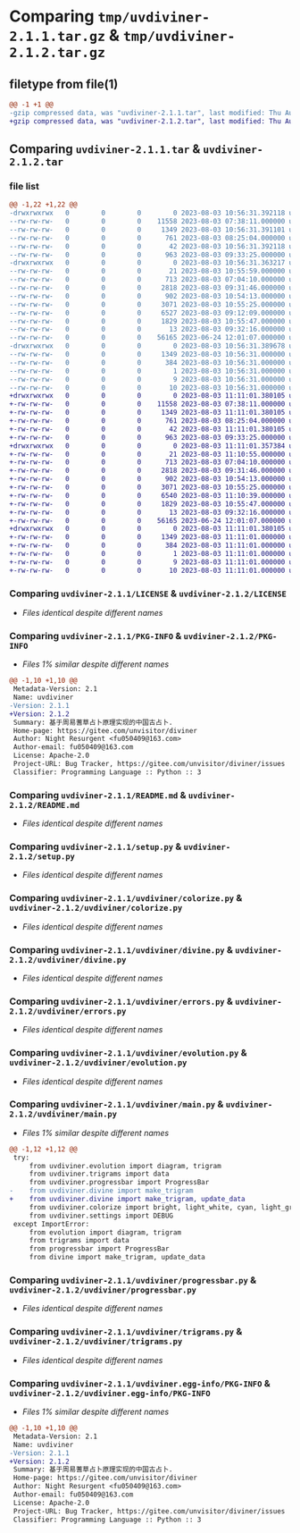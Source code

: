 # Comparing `tmp/uvdiviner-2.1.1.tar.gz` & `tmp/uvdiviner-2.1.2.tar.gz`

## filetype from file(1)

```diff
@@ -1 +1 @@
-gzip compressed data, was "uvdiviner-2.1.1.tar", last modified: Thu Aug  3 10:56:31 2023, max compression
+gzip compressed data, was "uvdiviner-2.1.2.tar", last modified: Thu Aug  3 11:11:01 2023, max compression
```

## Comparing `uvdiviner-2.1.1.tar` & `uvdiviner-2.1.2.tar`

### file list

```diff
@@ -1,22 +1,22 @@
-drwxrwxrwx   0        0        0        0 2023-08-03 10:56:31.392118 uvdiviner-2.1.1/
--rw-rw-rw-   0        0        0    11558 2023-08-03 07:38:11.000000 uvdiviner-2.1.1/LICENSE
--rw-rw-rw-   0        0        0     1349 2023-08-03 10:56:31.391101 uvdiviner-2.1.1/PKG-INFO
--rw-rw-rw-   0        0        0      761 2023-08-03 08:25:04.000000 uvdiviner-2.1.1/README.md
--rw-rw-rw-   0        0        0       42 2023-08-03 10:56:31.392118 uvdiviner-2.1.1/setup.cfg
--rw-rw-rw-   0        0        0      963 2023-08-03 09:33:25.000000 uvdiviner-2.1.1/setup.py
-drwxrwxrwx   0        0        0        0 2023-08-03 10:56:31.363217 uvdiviner-2.1.1/uvdiviner/
--rw-rw-rw-   0        0        0       21 2023-08-03 10:55:59.000000 uvdiviner-2.1.1/uvdiviner/__init__.py
--rw-rw-rw-   0        0        0      713 2023-08-03 07:04:10.000000 uvdiviner-2.1.1/uvdiviner/colorize.py
--rw-rw-rw-   0        0        0     2818 2023-08-03 09:31:46.000000 uvdiviner-2.1.1/uvdiviner/divine.py
--rw-rw-rw-   0        0        0      902 2023-08-03 10:54:13.000000 uvdiviner-2.1.1/uvdiviner/errors.py
--rw-rw-rw-   0        0        0     3071 2023-08-03 10:55:25.000000 uvdiviner-2.1.1/uvdiviner/evolution.py
--rw-rw-rw-   0        0        0     6527 2023-08-03 09:12:09.000000 uvdiviner-2.1.1/uvdiviner/main.py
--rw-rw-rw-   0        0        0     1829 2023-08-03 10:55:47.000000 uvdiviner-2.1.1/uvdiviner/progressbar.py
--rw-rw-rw-   0        0        0       13 2023-08-03 09:32:16.000000 uvdiviner-2.1.1/uvdiviner/settings.py
--rw-rw-rw-   0        0        0    56165 2023-06-24 12:01:07.000000 uvdiviner-2.1.1/uvdiviner/trigrams.py
-drwxrwxrwx   0        0        0        0 2023-08-03 10:56:31.389678 uvdiviner-2.1.1/uvdiviner.egg-info/
--rw-rw-rw-   0        0        0     1349 2023-08-03 10:56:31.000000 uvdiviner-2.1.1/uvdiviner.egg-info/PKG-INFO
--rw-rw-rw-   0        0        0      384 2023-08-03 10:56:31.000000 uvdiviner-2.1.1/uvdiviner.egg-info/SOURCES.txt
--rw-rw-rw-   0        0        0        1 2023-08-03 10:56:31.000000 uvdiviner-2.1.1/uvdiviner.egg-info/dependency_links.txt
--rw-rw-rw-   0        0        0        9 2023-08-03 10:56:31.000000 uvdiviner-2.1.1/uvdiviner.egg-info/requires.txt
--rw-rw-rw-   0        0        0       10 2023-08-03 10:56:31.000000 uvdiviner-2.1.1/uvdiviner.egg-info/top_level.txt
+drwxrwxrwx   0        0        0        0 2023-08-03 11:11:01.380105 uvdiviner-2.1.2/
+-rw-rw-rw-   0        0        0    11558 2023-08-03 07:38:11.000000 uvdiviner-2.1.2/LICENSE
+-rw-rw-rw-   0        0        0     1349 2023-08-03 11:11:01.380105 uvdiviner-2.1.2/PKG-INFO
+-rw-rw-rw-   0        0        0      761 2023-08-03 08:25:04.000000 uvdiviner-2.1.2/README.md
+-rw-rw-rw-   0        0        0       42 2023-08-03 11:11:01.380105 uvdiviner-2.1.2/setup.cfg
+-rw-rw-rw-   0        0        0      963 2023-08-03 09:33:25.000000 uvdiviner-2.1.2/setup.py
+drwxrwxrwx   0        0        0        0 2023-08-03 11:11:01.357384 uvdiviner-2.1.2/uvdiviner/
+-rw-rw-rw-   0        0        0       21 2023-08-03 11:10:55.000000 uvdiviner-2.1.2/uvdiviner/__init__.py
+-rw-rw-rw-   0        0        0      713 2023-08-03 07:04:10.000000 uvdiviner-2.1.2/uvdiviner/colorize.py
+-rw-rw-rw-   0        0        0     2818 2023-08-03 09:31:46.000000 uvdiviner-2.1.2/uvdiviner/divine.py
+-rw-rw-rw-   0        0        0      902 2023-08-03 10:54:13.000000 uvdiviner-2.1.2/uvdiviner/errors.py
+-rw-rw-rw-   0        0        0     3071 2023-08-03 10:55:25.000000 uvdiviner-2.1.2/uvdiviner/evolution.py
+-rw-rw-rw-   0        0        0     6540 2023-08-03 11:10:39.000000 uvdiviner-2.1.2/uvdiviner/main.py
+-rw-rw-rw-   0        0        0     1829 2023-08-03 10:55:47.000000 uvdiviner-2.1.2/uvdiviner/progressbar.py
+-rw-rw-rw-   0        0        0       13 2023-08-03 09:32:16.000000 uvdiviner-2.1.2/uvdiviner/settings.py
+-rw-rw-rw-   0        0        0    56165 2023-06-24 12:01:07.000000 uvdiviner-2.1.2/uvdiviner/trigrams.py
+drwxrwxrwx   0        0        0        0 2023-08-03 11:11:01.380105 uvdiviner-2.1.2/uvdiviner.egg-info/
+-rw-rw-rw-   0        0        0     1349 2023-08-03 11:11:01.000000 uvdiviner-2.1.2/uvdiviner.egg-info/PKG-INFO
+-rw-rw-rw-   0        0        0      384 2023-08-03 11:11:01.000000 uvdiviner-2.1.2/uvdiviner.egg-info/SOURCES.txt
+-rw-rw-rw-   0        0        0        1 2023-08-03 11:11:01.000000 uvdiviner-2.1.2/uvdiviner.egg-info/dependency_links.txt
+-rw-rw-rw-   0        0        0        9 2023-08-03 11:11:01.000000 uvdiviner-2.1.2/uvdiviner.egg-info/requires.txt
+-rw-rw-rw-   0        0        0       10 2023-08-03 11:11:01.000000 uvdiviner-2.1.2/uvdiviner.egg-info/top_level.txt
```

### Comparing `uvdiviner-2.1.1/LICENSE` & `uvdiviner-2.1.2/LICENSE`

 * *Files identical despite different names*

### Comparing `uvdiviner-2.1.1/PKG-INFO` & `uvdiviner-2.1.2/PKG-INFO`

 * *Files 1% similar despite different names*

```diff
@@ -1,10 +1,10 @@
 Metadata-Version: 2.1
 Name: uvdiviner
-Version: 2.1.1
+Version: 2.1.2
 Summary: 基于周易蓍草占卜原理实现的中国古占卜.
 Home-page: https://gitee.com/unvisitor/diviner
 Author: Night Resurgent <fu050409@163.com>
 Author-email: fu050409@163.com
 License: Apache-2.0
 Project-URL: Bug Tracker, https://gitee.com/unvisitor/diviner/issues
 Classifier: Programming Language :: Python :: 3
```

### Comparing `uvdiviner-2.1.1/README.md` & `uvdiviner-2.1.2/README.md`

 * *Files identical despite different names*

### Comparing `uvdiviner-2.1.1/setup.py` & `uvdiviner-2.1.2/setup.py`

 * *Files identical despite different names*

### Comparing `uvdiviner-2.1.1/uvdiviner/colorize.py` & `uvdiviner-2.1.2/uvdiviner/colorize.py`

 * *Files identical despite different names*

### Comparing `uvdiviner-2.1.1/uvdiviner/divine.py` & `uvdiviner-2.1.2/uvdiviner/divine.py`

 * *Files identical despite different names*

### Comparing `uvdiviner-2.1.1/uvdiviner/errors.py` & `uvdiviner-2.1.2/uvdiviner/errors.py`

 * *Files identical despite different names*

### Comparing `uvdiviner-2.1.1/uvdiviner/evolution.py` & `uvdiviner-2.1.2/uvdiviner/evolution.py`

 * *Files identical despite different names*

### Comparing `uvdiviner-2.1.1/uvdiviner/main.py` & `uvdiviner-2.1.2/uvdiviner/main.py`

 * *Files 1% similar despite different names*

```diff
@@ -1,12 +1,12 @@
 try:
     from uvdiviner.evolution import diagram, trigram
     from uvdiviner.trigrams import data
     from uvdiviner.progressbar import ProgressBar
-    from uvdiviner.divine import make_trigram
+    from uvdiviner.divine import make_trigram, update_data
     from uvdiviner.colorize import bright, light_white, cyan, light_green, light_red, light_magenta, light_yellow
     from uvdiviner.settings import DEBUG
 except ImportError:
     from evolution import diagram, trigram
     from trigrams import data
     from progressbar import ProgressBar
     from divine import make_trigram, update_data
```

### Comparing `uvdiviner-2.1.1/uvdiviner/progressbar.py` & `uvdiviner-2.1.2/uvdiviner/progressbar.py`

 * *Files identical despite different names*

### Comparing `uvdiviner-2.1.1/uvdiviner/trigrams.py` & `uvdiviner-2.1.2/uvdiviner/trigrams.py`

 * *Files identical despite different names*

### Comparing `uvdiviner-2.1.1/uvdiviner.egg-info/PKG-INFO` & `uvdiviner-2.1.2/uvdiviner.egg-info/PKG-INFO`

 * *Files 1% similar despite different names*

```diff
@@ -1,10 +1,10 @@
 Metadata-Version: 2.1
 Name: uvdiviner
-Version: 2.1.1
+Version: 2.1.2
 Summary: 基于周易蓍草占卜原理实现的中国古占卜.
 Home-page: https://gitee.com/unvisitor/diviner
 Author: Night Resurgent <fu050409@163.com>
 Author-email: fu050409@163.com
 License: Apache-2.0
 Project-URL: Bug Tracker, https://gitee.com/unvisitor/diviner/issues
 Classifier: Programming Language :: Python :: 3
```

